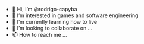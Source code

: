 - 👋 Hi, I’m @rodrigo-capyba
- 👀 I’m interested in games and software engineering
- 🌱 I’m currently learning how to live
- 💞️ I’m looking to collaborate on ...
- 📫 How to reach me ...

<!---
rodrigo-capyba/rodrigo-capyba is a ✨ special ✨ repository because its `README.md` (this file) appears on your GitHub profile.
You can click the Preview link to take a look at your changes.
--->
